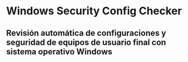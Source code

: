 # Windows Security Config Checker

## Revisión automática de configuraciones y seguridad de equipos de usuario final con sistema operativo Windows